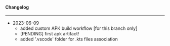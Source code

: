 #### Changelog #
*************************************

- 2023-06-09
    - added custom APK build workflow [for this branch only]
    - [PENDING] first apk artifact!
    - added '.vscode' folder for .kts files association